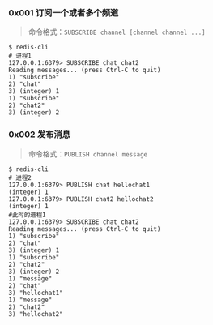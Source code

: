 ### 0x001 订阅一个或者多个频道
> 命令格式：`SUBSCRIBE channel [channel channel ...]`
```
$ redis-cli
# 进程1
127.0.0.1:6379> SUBSCRIBE chat chat2
Reading messages... (press Ctrl-C to quit)
1) "subscribe"
2) "chat"
3) (integer) 1
1) "subscribe"
2) "chat2"
3) (integer) 2
```
### 0x002 发布消息
> 命令格式：`PUBLISH channel message`

```
$ redis-cli
# 进程2
127.0.0.1:6379> PUBLISH chat hellochat1
(integer) 1
127.0.0.1:6379> PUBLISH chat2 hellochat2
(integer) 1
#此时的进程1
127.0.0.1:6379> SUBSCRIBE chat chat2
Reading messages... (press Ctrl-C to quit)
1) "subscribe"
2) "chat"
3) (integer) 1
1) "subscribe"
2) "chat2"
3) (integer) 2
1) "message"
2) "chat"
3) "hellochat1"
1) "message"
2) "chat2"
3) "hellochat2"
```
